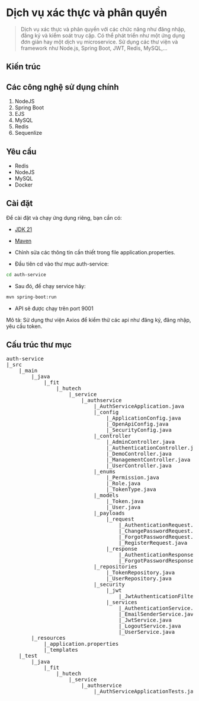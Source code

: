 # Dịch vụ xác thực và phân quyền

> Dịch vụ xác thực và phân quyền với các chức năng như đăng nhập, đăng ký và kiểm soát truy cập. Có thể phát triển như một ứng dụng đơn giản hay một dịch vụ microservice. Sử dụng các thư viện và framework như Node.js, Spring Boot, JWT, Redis, MySQL,...

## Kiến trúc

## Các công nghệ sử dụng chính

1.  NodeJS
2.  Spring Boot
3.  EJS
4.  MySQL
5.  Redis
6.  Sequenlize

## Yêu cầu

-   Redis
-   NodeJS
-   MySQL
-   Docker

## Cài đặt

Để cài đặt và chạy ứng dụng riêng, bạn cần có:

-   [JDK 21](https://www.oracle.com/java/technologies/downloads/#java21)
-   [Maven](https://maven.apache.org)

-   Chỉnh sửa các thông tin cần thiết trong file application.properties.

-   Đầu tiên cd vào thư mục auth-service:

```bash
cd auth-service
```
-  Sau đó, để chạy service hãy:

```bash
mvn spring-boot:run
```
-   API sẽ được chạy trên port 9001

Mô tả: Sử dụng thư viện Axios để kiểm thử các api như đăng ký, đăng nhập, yêu cầu token.

## Cấu trúc thư mục

<pre>
auth-service
|_src
	|_main
		|_java
			|_fit
				|_hutech
					|_service
						|_authservice
							|_AuthServiceApplication.java
							|_config
								|_ApplicationConfig.java
								|_OpenApiConfig.java
								|_SecurityConfig.java
							|_controller
								|_AdminController.java
								|_AuthenticationController.java
								|_DemoController.java
								|_ManagementController.java
								|_UserController.java
							|_enums
								|_Permission.java
								|_Role.java
								|_TokenType.java
							|_models
								|_Token.java
								|_User.java
							|_payloads
								|_request
									|_AuthenticationRequest.java
									|_ChangePasswordRequest.java
									|_ForgotPasswordRequest.java
									|_RegisterRequest.java
								|_response
									|_AuthenticationResponse.java
									|_ForgotPasswordResponse.java
							|_repositories
								|_TokenRepository.java
								|_UserRepository.java
							|_security
								|_jwt
									|_JwtAuthenticationFilter.java
								|_services
									|_AuthenticationService.java
									|_EmailSenderService.java
									|_JwtService.java
									|_LogoutService.java
									|_UserService.java
		|_resources
			|_application.properties
			|_templates
	|_test
		|_java
			|_fit
				|_hutech
					|_service
						|_authservice
							|_AuthServiceApplicationTests.java

</pre>
